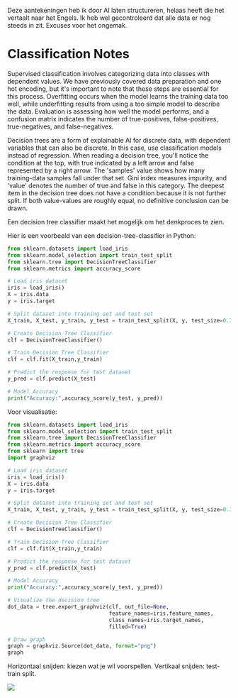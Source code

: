 Deze aantekeningen heb ik door AI laten structureren, helaas heeft die het vertaalt naar het Engels. Ik heb wel gecontroleerd dat alle data er nog steeds in zit. Excuses voor het ongemak.

# Classification Notes
Supervised classification involves categorizing data into classes with dependent values. We have previously covered data preparation and one hot encoding, but it's important to note that these steps are essential for this process. Overfitting occurs when the model learns the training data too well, while underfitting results from using a too simple model to describe the data. Evaluation is assessing how well the model performs, and a confusion matrix indicates the number of true-positives, false-positives, true-negatives, and false-negatives.

Decision trees are a form of explainable AI for discrete data, with dependent variables that can also be discrete. In this case, use classification models instead of regression. When reading a decision tree, you'll notice the condition at the top, with true indicated by a left arrow and false represented by a right arrow. The 'samples' value shows how many training-data samples fall under that set. Gini index measures impurity, and 'value' denotes the number of true and false in this category. The deepest item in the decision tree does not have a condition because it is not further split. If both value-values are roughly equal, no definitive conclusion can be drawn.

Een decision tree classifier maakt het mogelijk om het denkproces te zien.

Hier is een voorbeeld van een decision-tree-classifier in Python:

```py
from sklearn.datasets import load_iris
from sklearn.model_selection import train_test_split
from sklearn.tree import DecisionTreeClassifier
from sklearn.metrics import accuracy_score

# Load iris dataset
iris = load_iris()
X = iris.data
y = iris.target

# Split dataset into training set and test set
X_train, X_test, y_train, y_test = train_test_split(X, y, test_size=0.3) # 70% training and 30% test

# Create Decision Tree Classifier
clf = DecisionTreeClassifier()

# Train Decision Tree Classifier
clf = clf.fit(X_train,y_train)

# Predict the response for test dataset
y_pred = clf.predict(X_test)

# Model Accuracy
print("Accuracy:",accuracy_score(y_test, y_pred))
```

Voor visualisatie:
```py
from sklearn.datasets import load_iris
from sklearn.model_selection import train_test_split
from sklearn.tree import DecisionTreeClassifier
from sklearn.metrics import accuracy_score
from sklearn import tree
import graphviz 

# Load iris dataset
iris = load_iris()
X = iris.data
y = iris.target

# Split dataset into training set and test set
X_train, X_test, y_train, y_test = train_test_split(X, y, test_size=0.3) # 70% training and 30% test

# Create Decision Tree Classifier
clf = DecisionTreeClassifier()

# Train Decision Tree Classifier
clf = clf.fit(X_train,y_train)

# Predict the response for test dataset
y_pred = clf.predict(X_test)

# Model Accuracy
print("Accuracy:",accuracy_score(y_test, y_pred))

# Visualize the decision tree
dot_data = tree.export_graphviz(clf, out_file=None, 
                                feature_names=iris.feature_names,  
                                class_names=iris.target_names,
                                filled=True)

# Draw graph
graph = graphviz.Source(dot_data, format="png") 
graph
```

Horizontaal snijden: kiezen wat je wil voorspellen.
Vertikaal snijden: test-train split.

<img src="1.heic" />
